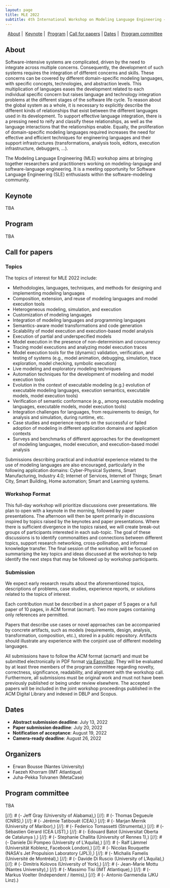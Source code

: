 ```yaml
---
layout: page
title: MLE 2022
subtitle: 4th International Workshop on Modeling Language Engineering − 23-25 October, 2022
---
```




<p align="center">
  <a href="#about">About</a> | 
  <a href="#keynote">Keynote</a> | 
  <a href="#program">Program</a> |
  <a href="#call-for-papers">Call for papers</a> |
  <a href="#dates">Dates</a> | 
  <a href="#program-committee">Program committee</a>
</p>

## About

Software-intensive systems are complicated, driven by the need to integrate across multiple concerns.
Consequently, the development of such systems requires the integration of different concerns and skills.
These concerns can be covered by different domain-specific modeling languages, with specific concepts, technologies, and abstraction levels.
This multiplication of languages eases the development related to each individual specific concern but raises language and technology integration problems at the different stages of the software life cycle.
To reason about the global system as a whole, it is necessary to explicitly describe the different kinds of relationships that exist between the different languages used in its development.
To support effective language integration, there is a pressing need to reify and classify these relationships, as well as the language interactions that the relationships enable.
Equally, the proliferation of domain-specific modeling languages required increases the need for effective and efficient techniques for engineering languages and their support infrastructures (transformations, analysis tools, editors, execution infrastructure, debuggers, …).

The Modeling Language Engineering (MLE) workshop aims at bringing together researchers and practitioners working on modeling-language and software-language engineering. It is a meeting opportunity for Software Language Engineering (SLE) enthusiasts within the software-modeling community.


## Keynote

TBA

## Program

TBA

## Call for papers

### Topics

The topics of interest for MLE 2022 include:


- Methodologies, languages, techniques, and methods for designing and implementing modeling languages
- Composition, extension, and reuse of modeling languages and model execution tools
- Heterogeneous modeling, simulation, and execution
- Customization of modeling languages
- Integration of modeling languages and programming languages
- Semantics-aware model transformations and code generation
- Scalability of model execution and execution-based model analysis
- Execution of partial and underspecified models
- Model execution in the presence of non-determinism and concurrency
- Tracing model executions and analyzing model execution traces
- Model execution tools for the (dynamic) validation, verification, and testing of systems (e.g., model animation, debugging, simulation, trace exploration, model checking, symbolic execution)
- Live modeling and exploratory modeling techniques
- Automation techniques for the development of modeling and model execution tools
- Evolution in the context of executable modeling (e.g.} evolution of executable modeling languages, execution semantics, executable models, model execution tools)
- Verification of semantic conformance (e.g., among executable modeling languages, executable models, model execution tools)
- Integration challenges for languages, from requirements to design, for analysis and simulation, during runtime, etc.
- Case studies and experience reports on the successful or failed adoption of modeling in different application domains and application contexts
- Surveys and benchmarks of different approaches for the development of modeling languages, model execution, and execution-based model analysis

Submissions describing practical and industrial experience related to the use of modeling languages are also encouraged, particularly in the following application domains:
Cyber-Physical Systems, Smart Manufacturing, Industry 4.0;  Internet of Services, Internet of Things; Smart City, Smart Building, Home automation; Smart and Learning systems.


### Workshop Format

This full-day workshop will prioritize discussions over presentations. We plan to open with a keynote in the morning, followed by paper presentations. 
The afternoon will then be spent primarily in discussions inspired by topics raised by the keynotes and paper presentations. 
Where there is sufficient divergence in the topics raised, we will create break-out groups of participants interested in each sub-topic. The goal of these discussions is to identify commonalities and connections between different topics, support research networking, cross-pollination, and informal knowledge transfer. 
The final session of the workshop will be focused on summarising the key topics and ideas discussed at the workshop to help identify the next steps that may be followed up by workshop participants.

### Submission

We expect early research results about the aforementioned topics, descriptions of problems, case studies, experience reports, or solutions related to the topics of interest.

Each contribution must be described in a short paper of 5 pages or a full paper of 10 pages, in ACM format (acmart). Two more pages containing only references are permitted.

Papers that describe use cases or novel approaches can be accompanied by concrete artifacts, such as models (requirements, design, analysis, transformation, composition, etc.), stored in a public repository. Artifacts should illustrate any experience with the conjoint use of different modeling languages.

All submissions have to follow the ACM format (acmart) and must be submitted electronically in PDF format [via Easychair](https://easychair.org/my/conference?conf=mle2022). They will be evaluated by at least three members of the program committee regarding novelty, correctness, significance, readability, and alignment with the workshop call. 
Furthermore, all submissions must be original work and must not have been previously published or being under review elsewhere. 
The accepted papers will be included in the joint workshop proceedings published in the ACM Digital Library and indexed in DBLP and Scopus.


## Dates

- **Abstract submission deadline**: July 13, 2022
- **Paper submission deadline**: July 20, 2022
- **Notification of acceptance**: August 19, 2022
- **Camera-ready deadline**: August 26, 2022


## Organizers

- Erwan Bousse (Nantes University)
- Faezeh Khorram (IMT Atlantique)
- Juha-Pekka Tolvanen (MetaCase)

## Program committee

TBA

[//]: # (- Jeff Gray (University of Alabama),)
[//]: # (- Thomas Degueule (CNRS),)
[//]: # (- Jérémie Tatibouët (CEA),)
[//]: # (- Marjan Mernik (University of Maribor),)
[//]: # (- Federico Tomassetti (Strumenta),)
[//]: # (- Sébastien Gérard  (CEA LIST),)
[//]: # (- Edouard Batot (Universitat Oberta de Catalunya ),)
[//]: # (- Stephanie Challita  (University of Rennes 1),)
[//]: # (- Daniele Dii Pompeo (University of L'Aquila),)
[//]: # (- Ralf Lämmel (Universität Koblenz, Facebook London),)
[//]: # (- Nicolas Rouquette (NASA's Jet Propulsion Laboratory (JPL)),)
[//]: # (- Michalis Famelis (Université de Montréal),)
[//]: # (- Davide Di Ruscio (University of L’Aquila),)
[//]: # (- Dimitris Kolovos (University of York),)
[//]: # (- Jean-Marie Mottu (Nantes University),)
[//]: # (- Massimo Tisi (IMT Atlantique),)
[//]: # (- Markus Voelter (Independent / itemis),)
[//]: # (- Antonio Garmendia (JKU Linz).)